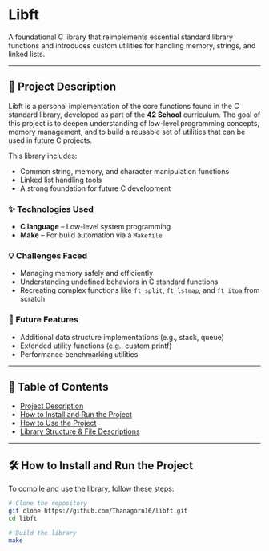 # Libft

A foundational C library that reimplements essential standard library functions and introduces custom utilities for handling memory, strings, and linked lists.

---

## 📌 Project Description

Libft is a personal implementation of the core functions found in the C standard library, developed as part of the **42 School** curriculum. The goal of this project is to deepen understanding of low-level programming concepts, memory management, and to build a reusable set of utilities that can be used in future C projects.

This library includes:
- Common string, memory, and character manipulation functions
- Linked list handling tools
- A strong foundation for future C development

### ✨ Technologies Used

- **C language** – Low-level system programming
- **Make** – For build automation via a `Makefile`

### 💡 Challenges Faced

- Managing memory safely and efficiently
- Understanding undefined behaviors in C standard functions
- Recreating complex functions like `ft_split`, `ft_lstmap`, and `ft_itoa` from scratch

### 🔮 Future Features

- Additional data structure implementations (e.g., stack, queue)
- Extended utility functions (e.g., custom printf)
- Performance benchmarking utilities

---

## 📖 Table of Contents

- [Project Description](#project-description)
- [How to Install and Run the Project](#how-to-install-and-run-the-project)
- [How to Use the Project](#how-to-use-the-project)
- [Library Structure & File Descriptions](#library-structure--file-descriptions)

---

## 🛠 How to Install and Run the Project

To compile and use the library, follow these steps:

```bash
# Clone the repository
git clone https://github.com/Thanagorn16/libft.git
cd libft

# Build the library
make
